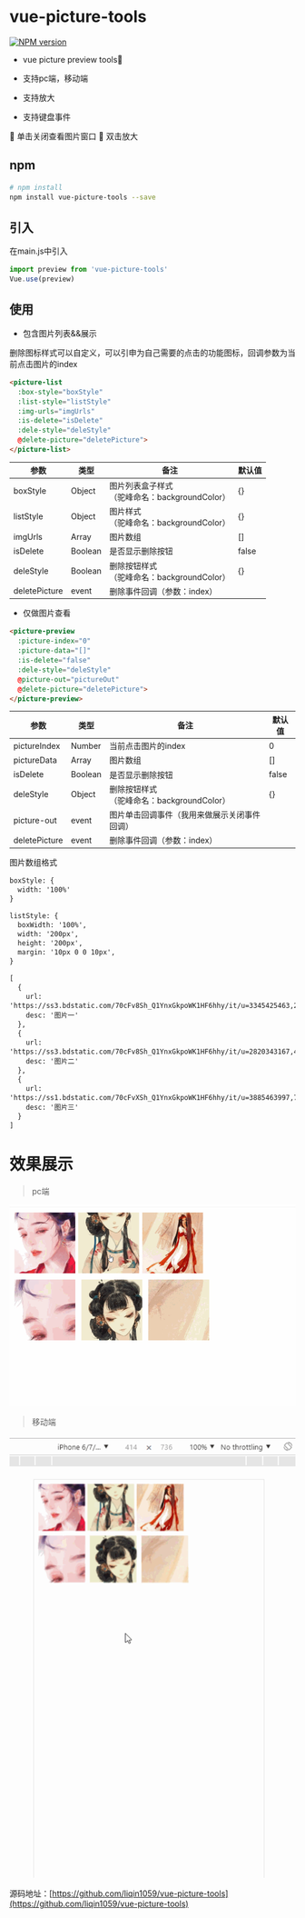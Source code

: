 # vue-picture-tools
[![NPM version](https://img.shields.io/npm/v/vue-picture-tools.svg)](https://www.npmjs.com/package/vue-picture-tools)

-  vue picture preview tools👫

-  支持pc端，移动端

-  支持放大

-  支持键盘事件

🙋 单击关闭查看图片窗口
🙋 双击放大

## npm

``` bash
# npm install
npm install vue-picture-tools --save
```
## 引入

在main.js中引入

```js
import preview from 'vue-picture-tools'
Vue.use(preview)
```

## 使用

-  包含图片列表&&展示

删除图标样式可以自定义，可以引申为自己需要的点击的功能图标，回调参数为当前点击图片的index

``` html
<picture-list
  :box-style="boxStyle"
  :list-style="listStyle"
  :img-urls="imgUrls"
  :is-delete="isDelete"
  :dele-style="deleStyle"
  @delete-picture="deletePicture">
</picture-list>
```
| 参数 | 类型 | 备注 | 默认值 |
|  ------ | ------ | ------ | ------ |
| boxStyle | Object | 图片列表盒子样式<br>（驼峰命名：backgroundColor） | {} |
| listStyle | Object | 图片样式<br>（驼峰命名：backgroundColor） | {} |
| imgUrls | Array | 图片数组 | [] |
| isDelete | Boolean | 是否显示删除按钮 | false |
| deleStyle | Boolean | 删除按钮样式<br>（驼峰命名：backgroundColor） | {} |
| deletePicture | event | 删除事件回调（参数：index） |  |

-  仅做图片查看

``` html
<picture-preview
  :picture-index="0"
  :picture-data="[]"
  :is-delete="false"
  :dele-style="deleStyle"
  @picture-out="pictureOut"
  @delete-picture="deletePicture">
</picture-preview>
```

| 参数 | 类型 | 备注 | 默认值 |
|  ------ | ------ | ------ | ------ |
| pictureIndex | Number | 当前点击图片的index | 0 |
| pictureData | Array | 图片数组 | [] |
| isDelete | Boolean | 是否显示删除按钮 | false |
| deleStyle | Object | 删除按钮样式<br>（驼峰命名：backgroundColor） | {} |
| picture-out | event | 图片单击回调事件（我用来做展示关闭事件回调） |  |
| deletePicture | event | 删除事件回调（参数：index） |  |

图片数组格式

```
boxStyle: {
  width: '100%'
}
```

```
listStyle: {
  boxWidth: '100%',
  width: '200px',
  height: '200px',
  margin: '10px 0 0 10px',
}
```

```
[
  {
    url: 'https://ss3.bdstatic.com/70cFv8Sh_Q1YnxGkpoWK1HF6hhy/it/u=3345425463,2829351688&fm=26&gp=0.jpg',
    desc: '图片一'
  },
  {
    url: 'https://ss3.bdstatic.com/70cFv8Sh_Q1YnxGkpoWK1HF6hhy/it/u=2820343167,442028568&fm=26&gp=0.jpg',
    desc: '图片二'
  },
  {
    url: 'https://ss1.bdstatic.com/70cFvXSh_Q1YnxGkpoWK1HF6hhy/it/u=3885463997,795370374&fm=26&gp=0.jpg',
    desc: '图片三'
  }
]
```

# 效果展示

> pc端

![avatar](/static/pc.gif)

> 移动端

![avatar](/static/moblie.gif)

源码地址：[https://github.com/liqin1059/vue-picture-tools](https://github.com/liqin1059/vue-picture-tools)

